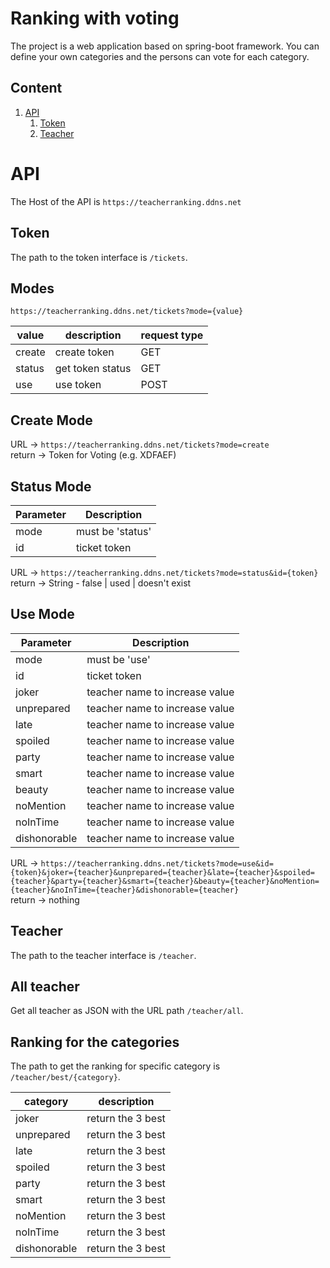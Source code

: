 # Ranking with voting
The project is a web application based on spring-boot framework.
You can define your own categories and the persons can vote for each category.

## Content
1. [API](#API)
   1. [Token](#Token)
   2. [Teacher](#Teacher)

# API
The Host of the API is `https://teacherranking.ddns.net`

## Token
The path to the token interface is `/tickets`.


## Modes
```https://teacherranking.ddns.net/tickets?mode={value}``` <br>

| value  | description       | request type |
|--------|-------------------|--------------|
| create | create token      | GET          |
| status | get token status  | GET          |
| use    | use token         | POST         |


## Create Mode
URL -> `https://teacherranking.ddns.net/tickets?mode=create` <br>
return -> Token for Voting (e.g. XDFAEF)

## Status Mode

| Parameter    | Description      |
|--------------|------------------|
| mode         | must be 'status' |
| id           | ticket token     |

URL -> `https://teacherranking.ddns.net/tickets?mode=status&id={token}` <br>
return -> String - false | used | doesn't exist

## Use Mode

| Parameter    | Description                    |
|--------------|--------------------------------|
| mode         | must be 'use'                  |
| id           | ticket token                   |
| joker        | teacher name to increase value |
| unprepared   | teacher name to increase value |
| late         | teacher name to increase value |
| spoiled      | teacher name to increase value |
| party        | teacher name to increase value |
| smart        | teacher name to increase value |
| beauty       | teacher name to increase value |
| noMention    | teacher name to increase value |
| noInTime     | teacher name to increase value |
| dishonorable | teacher name to increase value |

URL -> `https://teacherranking.ddns.net/tickets?mode=use&id={token}&joker={teacher}&unprepared={teacher}&late={teacher}&spoiled={teacher}&party={teacher}&smart={teacher}&beauty={teacher}&noMention={teacher}&noInTime={teacher}&dishonorable={teacher}` <br>
return -> nothing

## Teacher
The path to the teacher interface is `/teacher`.

## All teacher
Get all teacher as JSON with the URL path `/teacher/all`.

## Ranking for the categories
The path to get the ranking for specific category is ``/teacher/best/{category}``.

| category     | description       |
|--------------|-------------------|
| joker        | return the 3 best |
| unprepared   | return the 3 best |
| late         | return the 3 best |
| spoiled      | return the 3 best |
| party        | return the 3 best |
| smart        | return the 3 best |
| noMention    | return the 3 best |
| noInTime     | return the 3 best |
| dishonorable | return the 3 best |


